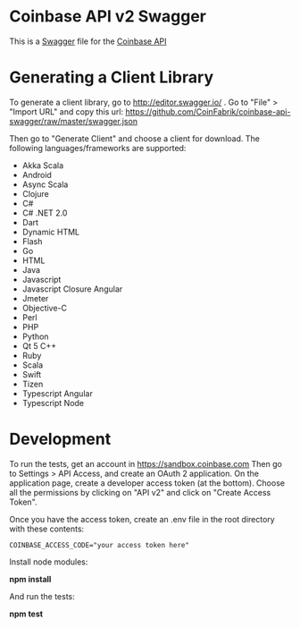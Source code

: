 # Coinbase API v2 Swagger

This is a [Swagger](http://swagger.io/) file for the [Coinbase API](https://developers.coinbase.com/api/v2)

# Generating a Client Library

To generate a client library, go to http://editor.swagger.io/ . Go to "File" > "Import URL" and copy this url: https://github.com/CoinFabrik/coinbase-api-swagger/raw/master/swagger.json

Then go to "Generate Client" and choose a client for download. The following languages/frameworks are supported:

- Akka Scala
- Android
- Async Scala
- Clojure
- C#
- C# .NET 2.0
- Dart
- Dynamic HTML
- Flash
- Go
- HTML
- Java
- Javascript
- Javascript Closure Angular
- Jmeter
- Objective-C
- Perl
- PHP
- Python
- Qt 5 C++
- Ruby
- Scala
- Swift
- Tizen
- Typescript Angular
- Typescript Node

# Development


To run the tests, get an account in https://sandbox.coinbase.com Then go to Settings > API Access, and create an OAuth 2 application.
On the application page, create a developer access token (at the bottom). Choose all the permissions by clicking on "API v2" and click on "Create Access Token".

Once you have the access token, create an .env file in the root directory with these contents:

    COINBASE_ACCESS_CODE="your access token here"
    
Install node modules:

**npm install**

And run the tests:

**npm test**



